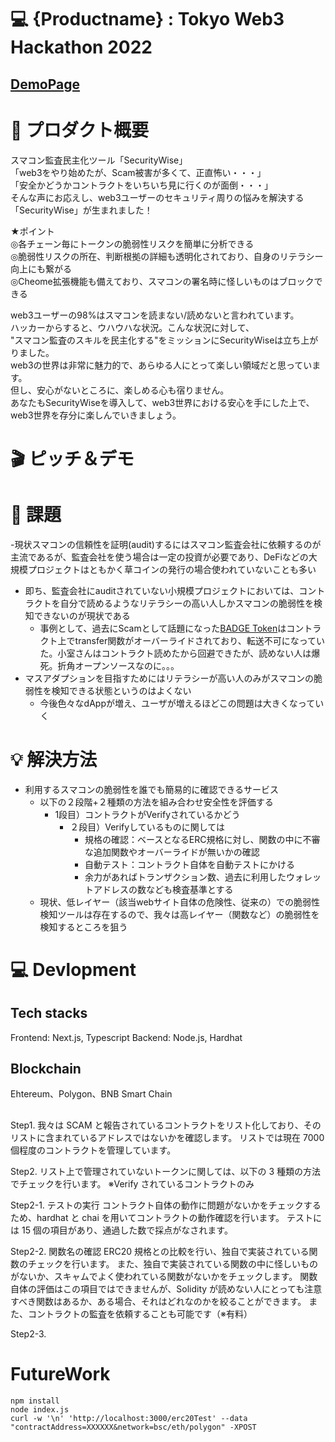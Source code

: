 # 💻 {Productname} : Tokyo Web3 Hackathon 2022

## [DemoPage](URL "aaa")

# 🚀 プロダクト概要

スマコン監査民主化ツール「SecurityWise」  
「web3をやり始めたが、Scam被害が多くて、正直怖い・・・」  
「安全かどうかコントラクトをいちいち見に行くのが面倒・・・」  
そんな声にお応えし、web3ユーザーのセキュリティ周りの悩みを解決する「SecurityWise」が生まれました！  

★ポイント  
◎各チェーン毎にトークンの脆弱性リスクを簡単に分析できる  
◎脆弱性リスクの所在、判断根拠の詳細も透明化されており、自身のリテラシー向上にも繋がる  
◎Cheome拡張機能も備えており、スマコンの署名時に怪しいものはブロックできる  

web3ユーザーの98%はスマコンを読まない/読めないと言われています。  
ハッカーからすると、ウハウハな状況。こんな状況に対して、  
"スマコン監査のスキルを民主化する"をミッションにSecurityWiseは立ち上がりました。  
web3の世界は非常に魅力的で、あらゆる人にとって楽しい領域だと思っています。  
但し、安心がないところに、楽しめる心も宿りません。  
あなたもSecurityWiseを導入して、web3世界における安心を手にした上で、web3世界を存分に楽しんでいきましょう。 

# 🎬 ピッチ＆デモ

# 💬 課題

-現状スマコンの信頼性を証明(audit)するにはスマコン監査会社に依頼するのが主流であるが、監査会社を使う場合は一定の投資が必要であり、DeFiなどの大規模プロジェクトはともかく草コインの発行の場合使われていないことも多い  
- 即ち、監査会社にauditされていない小規模プロジェクトにおいては、コントラクトを自分で読めるようなリテラシーの高い人しかスマコンの脆弱性を検知できないのが現状である  
    - 事例として、過去にScamとして話題になった[BADGE Token](https://bscscan.com/address/0x09c5a4ef1629789f2f003f1e66cac2becc9897d4)はコントラクト上でtransfer関数がオーバーライドされており、転送不可になっていた。小室さんはコントラクト読めたから回避できたが、読めない人は爆死。折角オープンソースなのに。。。  
- マスアダプションを目指すためにはリテラシーが高い人のみがスマコンの脆弱性を検知できる状態というのはよくない  
    - 今後色々なdAppが増え、ユーザが増えるほどこの問題は大きくなっていく  

# 💡 解決方法

- 利用するスマコンの脆弱性を誰でも簡易的に確認できるサービス
    - 以下の２段階+２種類の方法を組み合わせ安全性を評価する
        - 1段目）コントラクトがVerifyされているかどう
            - ２段目）Verifyしているものに関しては
                - 規格の確認：ベースとなるERC規格に対し、関数の中に不審な追加関数やオーバーライドが無いかの確認
                - 自動テスト：コントラクト自体を自動テストにかける
                - 余力があればトランザクション数、過去に利用したウォレットアドレスの数なども検査基準とする
    - 現状、低レイヤー（該当webサイト自体の危険性、従来の）での脆弱性検知ツールは存在するので、我々は高レイヤー（関数など）の脆弱性を検知するところを狙う

# 💻 Devlopment

## Tech stacks

Frontend: Next.js, Typescript
Backend: Node.js, Hardhat

## Blockchain

Ehtereum、Polygon、BNB Smart Chain

##

Step1. 我々は SCAM と報告されているコントラクトをリスト化しており、そのリストに含まれているアドレスではないかを確認します。
リストでは現在 7000 個程度のコントラクトを管理しています。

Step2. リスト上で管理されていないトークンに関しては、以下の 3 種類の方法でチェックを行います。
※Verify されているコントラクトのみ

Step2-1. テストの実行
コントラクト自体の動作に問題がないかをチェックするため、hardhat と chai を用いてコントラクトの動作確認を行います。
テストには 15 個の項目があり、通過した数で採点がなされます。

Step2-2. 関数名の確認
ERC20 規格との比較を行い、独自で実装されている関数のチェックを行います。
また、独自で実装されている関数の中に怪しいものがないか、スキャムでよく使われている関数がないかをチェックします。
関数自体の評価はこの項目ではできませんが、Solidity が読めない人にとっても注意すべき関数はあるか、ある場合、それはどれなのかを絞ることができます。
また、コントラクトの監査を依頼することも可能です（※有料）

Step2-3.

# FutureWork

```shell
npm install
node index.js
curl -w '\n' 'http://localhost:3000/erc20Test' --data "contractAddress=XXXXXX&network=bsc/eth/polygon" -XPOST

```
